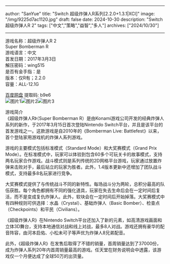 
---
author: "SanYue"
title: "Switch 超级炸弹人R系列[2.2.0+1.3.1|XCI]"
image: "/img/9225d7ac1120.jpg"
draft: false
date: 2024-10-30
description: "Switch 超级炸弹人R 2"
tags: ["中文","策略","益智","多人"]
archives: ["2024/10/30"]

---

游戏名称：超级炸弹人R 2   
Super Bomberman R    
游戏语言：中文  
首发日期：2017年3月3日  
解压密码：wing515  
是否有金手指：是  
版本：仅R有；2.2.0   
容量：ALL-12.1G

[百度网盘](https://pan.baidu.com/s/16zckQ5Zs-xJadBF6dV5g0A) 提取码: b9e6  
![图片1](/img/qorbadm7zp.jpg)![图片2](/img/ibygxboe.jpg)![图片3](/img/schmh8.jpg)  

游戏简介  
《超级炸弹人R》（Super Bomberman R）是由Konami游戏公司开发的经典炸弹人系列的新作，于2017年3月15日首次登陆Nintendo Switch平台，并且是该平台的首发游戏之一。这款游戏是自2010年的《Bomberman Live: Battlefest》以来，首个登陆家用游戏机的炸弹人系列游戏。

游戏的主要模式包括标准模式（Standard Mode）和大奖赛模式（Grand Prix Mode）。在标准模式中，玩家可以体验到包含60多个可玩关卡的故事模式，支持两名玩家合作游戏。战斗模式则是系列传统的2D网格平台游戏，玩家通过放置炸弹来击败对手，最后站立的玩家为胜者。此外，1.4版本更新中还增加了团队战斗模式，支持最多8名玩家进行竞争。

大奖赛模式提供了与传统战斗不同的新特性。每场战斗分为两轮，总积分最高的队伍获胜。每个角色都拥有不同的强化道具，玩家在失去生命后会在一定时间后复活，而不是变成复仇炸弹人。此外，软块会在一定时间后开始掉落。大奖赛模式中有四种规则可供选择：水晶（Crystal）、基础炸弹人（Basic Bomber）、检查点（Checkpoints）和平民（Civilians）。

《超级炸弹人R》在Nintendo Switch平台还加入了新的元素，如高清游戏画面和立体3D舞台，支持本地通信对战和线上对战，最多8人对战。游戏还拥有豪华的配音阵容，由河本启佑、小松未可子等声优为炸弹人8兄弟配音。

此外，《超级炸弹人R》在发售后取得了不错的销量，首周销量达到了37000份，成为炸弹人系列20年内首周销量最高的游戏。任天堂在财务说明会中透露，该游戏仅一个月便达成了全球50万的出货量。
